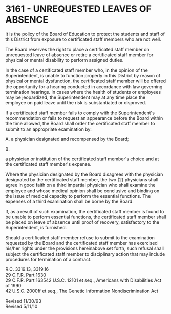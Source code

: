 3161 - UNREQUESTED LEAVES OF ABSENCE
====================================

It is the policy of the Board of Education to protect the students and
staff of this District from exposure to certificated staff members who
are not well.

The Board reserves the right to place a certificated staff member on
unrequested leave of absence or retire a certificated staff member for
physical or mental disability to perform assigned duties.

In the case of a certificated staff member who, in the opinion of the
Superintendent, is unable to function properly in this District by
reason of physical or mental dysfunction, the certificated staff member
will be offered the opportunity for a hearing conducted in accordance
with law governing termination hearings. In cases where the health of
students or employees may be jeopardized, the Superintendent may at any
time place the employee on paid leave until the risk is substantiated or
disproved.

If a certificated staff member fails to comply with the Superintendent's
recommendation or fails to request an appearance before the Board within
the time allowed, the Board shall order the certificated staff member to
submit to an appropriate examination by:

A. a physician designated and recompensed by the Board;

B.

a physician or institution of the certificated staff member's choice and
at the certificated staff member's expense.

Where the physician designated by the Board disagrees with the physician
designated by the certificated staff member, the two (2) physicians
shall agree in good faith on a third impartial physician who shall
examine the employee and whose medical opinion shall be conclusive and
binding on the issue of medical capacity to perform the essential
functions. The expenses of a third examination shall be borne by the
Board.

If, as a result of such examination, the certificated staff member is
found to be unable to perform essential functions, the certificated
staff member shall be placed on leave of absence until proof of
recovery, satisfactory to the Superintendent, is furnished.

Should a certificated staff member refuse to submit to the examination
requested by the Board and the certificated staff member has exercised
his/her rights under the provisions hereinabove set forth, such refusal
shall subject the certificated staff member to disciplinary action that
may include procedures for termination of a contract.

R.C. 3319.13, 3319.16\
 29 C.F.R. Part 1630\
 29 C.F.R. Part 163542 U.S.C. 12101 et seq., Americans with Disabilities
Act of 1990\
 42 U.S.C. 2000ff et seq., The Genetic Information Nondiscrimination Act

Revised 11/30/93\
 Revised 5/11/10
